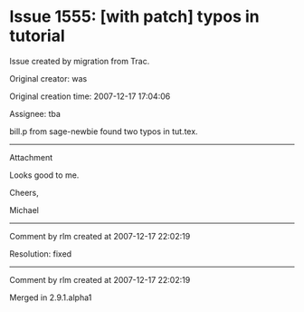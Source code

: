 # Issue 1555: [with patch] typos in tutorial

Issue created by migration from Trac.

Original creator: was

Original creation time: 2007-12-17 17:04:06

Assignee: tba

bill.p from sage-newbie found two typos in tut.tex. 


---

Attachment

Looks good to me.

Cheers,

Michael


---

Comment by rlm created at 2007-12-17 22:02:19

Resolution: fixed


---

Comment by rlm created at 2007-12-17 22:02:19

Merged in 2.9.1.alpha1
